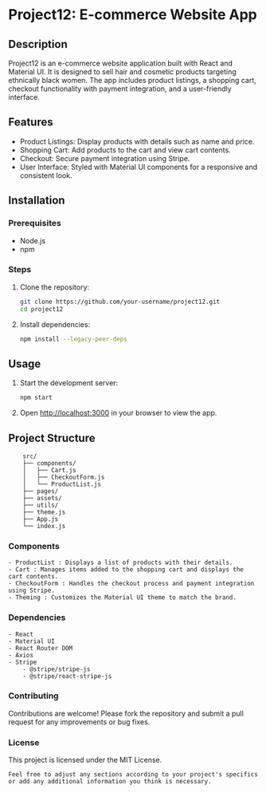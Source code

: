 # Project12: E-commerce Website App

## Description

Project12 is an e-commerce website application built with React and Material UI. It is designed to sell hair and cosmetic products targeting ethnically black women. The app includes product listings, a shopping cart, checkout functionality with payment integration, and a user-friendly interface.

## Features

- Product Listings: Display products with details such as name and price.
- Shopping Cart: Add products to the cart and view cart contents.
- Checkout: Secure payment integration using Stripe.
- User Interface: Styled with Material UI components for a responsive and consistent look.


## Installation

### Prerequisites

- Node.js
- npm

### Steps

1. Clone the repository:

    ```bash
    git clone https://github.com/your-username/project12.git
    cd project12
    ```

2. Install dependencies:

    ```bash
    npm install --legacy-peer-deps
    ```

## Usage

1. Start the development server:

    ```bash
    npm start
    ```

2. Open [http://localhost:3000](http://localhost:3000) in your browser to view the app.

## Project Structure

```plaintext
    src/
    ├── components/
    │   ├── Cart.js
    │   ├── CheckoutForm.js
    │   └── ProductList.js
    ├── pages/
    ├── assets/
    ├── utils/
    ├── theme.js
    ├── App.js
    └── index.js
```
### Components

    - ProductList : Displays a list of products with their details.
    - Cart : Manages items added to the shopping cart and displays the cart contents.
    - CheckoutForm : Handles the checkout process and payment integration using Stripe.
    - Theming : Customizes the Material UI theme to match the brand.

### Dependencies

    - React
    - Material UI
    - React Router DOM
    - Axios
    - Stripe
        - @stripe/stripe-js
        - @stripe/react-stripe-js

### Contributing

Contributions are welcome! Please fork the repository and submit a pull request for any improvements or bug fixes.

### License

This project is licensed under the MIT License.


```
Feel free to adjust any sections according to your project's specifics or add any additional information you think is necessary.
```